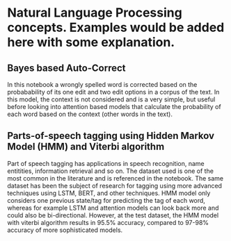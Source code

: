 # Natural Language Processing concepts. Examples would be added here with some explanation.

## Bayes based Auto-Correct
In this notebook a wrongly spelled word is corrected based on the probabability of its one edit and two edit options in a corpus of the text. In this model, the context is not considered and is a very simple, but useful before looking into attention based models that calculate the probability of each word based on the context (other words in the text).

## Parts-of-speech tagging using Hidden Markov Model (HMM) and Viterbi algorithm
Part of speech tagging has applications in speech recognition, name entitities, information retrieval and so on. The dataset used is one of the most common in the literature and is referenced in the notebook. The same dataset has been the subject of research for tagging using more advanced techniques using LSTM, BERT, and other techniques. HMM model only considers one previous state/tag for predicting the tag of each word, whereas for example LSTM and attention models can look back more and could also be bi-directional. However, at the test dataset, the HMM model with viterbi algorithm results in 95.5% accuracy, compared to 97-98% accuracy of more sophisticated models. 
